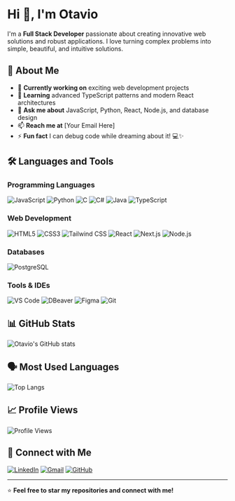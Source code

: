 # Hi 👋, I'm Otavio

I'm a **Full Stack Developer** passionate about creating innovative web solutions and robust applications. I love turning complex problems into simple, beautiful, and intuitive solutions.

## 🚀 About Me

- 🔭 **Currently working on** exciting web development projects
- 🌱 **Learning** advanced TypeScript patterns and modern React architectures
- 💬 **Ask me about** JavaScript, Python, React, Node.js, and database design
- 📫 **Reach me at** [Your Email Here]
- ⚡ **Fun fact** I can debug code while dreaming about it! 💻✨

## 🛠️ Languages and Tools

### Programming Languages

![JavaScript](https://img.shields.io/badge/-JavaScript-F7DF1E?style=flat-square&logo=javascript&logoColor=black)
![Python](https://img.shields.io/badge/-Python-3776AB?style=flat-square&logo=python&logoColor=white)
![C](https://img.shields.io/badge/-C-A8B9CC?style=flat-square&logo=c&logoColor=white)
![C#](https://img.shields.io/badge/-C%23-239120?style=flat-square&logo=c-sharp&logoColor=white)
![Java](https://img.shields.io/badge/-Java-ED8B00?style=flat-square&logo=java&logoColor=white)
![TypeScript](https://img.shields.io/badge/-TypeScript-007ACC?style=flat-square&logo=typescript&logoColor=white)

### Web Development

![HTML5](https://img.shields.io/badge/-HTML5-E34F26?style=flat-square&logo=html5&logoColor=white)
![CSS3](https://img.shields.io/badge/-CSS3-1572B6?style=flat-square&logo=css3&logoColor=white)
![Tailwind CSS](https://img.shields.io/badge/-Tailwind_CSS-38B2AC?style=flat-square&logo=tailwind-css&logoColor=white)
![React](https://img.shields.io/badge/-React-61DAFB?style=flat-square&logo=react&logoColor=black)
![Next.js](https://img.shields.io/badge/-Next.js-000000?style=flat-square&logo=next.js&logoColor=white)
![Node.js](https://img.shields.io/badge/-Node.js-339933?style=flat-square&logo=node.js&logoColor=white)

### Databases

![PostgreSQL](https://img.shields.io/badge/-PostgreSQL-336791?style=flat-square&logo=postgresql&logoColor=white)

### Tools & IDEs

![VS Code](https://img.shields.io/badge/-VS_Code-007ACC?style=flat-square&logo=visual-studio-code&logoColor=white)
![DBeaver](https://img.shields.io/badge/-DBeaver-FF6B6B?style=flat-square&logo=dbeaver&logoColor=white)
![Figma](https://img.shields.io/badge/-Figma-F24E1E?style=flat-square&logo=figma&logoColor=white)
![Git](https://img.shields.io/badge/-Git-F05032?style=flat-square&logo=git&logoColor=white)

## 📊 GitHub Stats

![Otavio's GitHub stats](https://github-readme-stats.vercel.app/api?username=OtavioMelloo&show_icons=true&theme=radical)

## 🗣️ Most Used Languages

![Top Langs](https://github-readme-stats.vercel.app/api/top-langs/?username=OtavioMelloo&layout=compact&theme=radical)

## 📈 Profile Views

![Profile Views](https://komarev.com/ghpvc/?username=OtavioMelloo&color=brightgreen)

## 🤝 Connect with Me

[![LinkedIn](https://img.shields.io/badge/-LinkedIn-0077B5?style=flat-square&logo=linkedin&logoColor=white)](https://linkedin.com/in/your-profile)
[![Gmail](https://img.shields.io/badge/-Gmail-D14836?style=flat-square&logo=gmail&logoColor=white)](mailto:your-email@gmail.com)
[![GitHub](https://img.shields.io/badge/-GitHub-181717?style=flat-square&logo=github&logoColor=white)](https://github.com/OtavioMelloo)

---

⭐ **Feel free to star my repositories and connect with me!**
